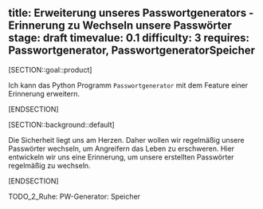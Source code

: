 title: Erweiterung unseres Passwortgenerators - Erinnerung zu Wechseln unsere Passwörter
stage: draft
timevalue: 0.1
difficulty: 3
requires: Passwortgenerator, PasswortgeneratorSpeicher
---

[SECTION::goal::product]

Ich kann das Python Programm `Passwortgenerator` mit dem Feature einer Erinnerung erweitern.

[ENDSECTION]

[SECTION::background::default]

Die Sicherheit liegt uns am Herzen. Daher wollen wir regelmäßig unsere Passwörter wechseln, um
Angreifern das Leben zu erschweren. Hier entwickeln wir uns eine Erinnerung, um unsere erstellten
Passwörter regelmäßig zu wechseln.

[ENDSECTION]

TODO_2_Ruhe: PW-Generator: Speicher
